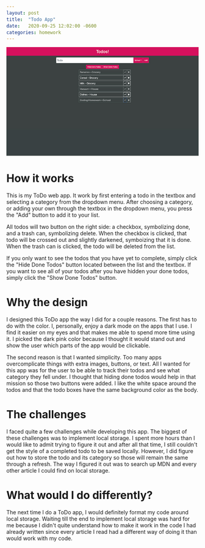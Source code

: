 ```yaml
---
layout: post
title:  "Todo App"
date:   2020-09-25 12:02:00 -0600
categories: homework
---
```


![](todoapp.jpg)

# How it works

This is my ToDo web app. It work by first entering a todo in the textbox and selecting a category from the dropdown menu. After choosing a category, or adding your own through the textbox in the dropdown menu, you press the "Add" button to add it to your list.

All todos will two button on the right side: a checkbox, symbolizing done, and a trash can, symbolizing delete. When the checkbox is clicked, that todo will be crossed out and slightly darkened, symboizing that it is done. When the trash can is clicked, the todo will be deleted from the list.

If you only want to see the todos that you have yet to complete, simply click the "Hide Done Todos" button located between the list and the textbox. If you want to see all of your todos after you have hidden your done todos, simply click the "Show Done Todos" button.

# Why the design

I designed this ToDo app the way I did for a couple reasons. The first has to do with the color. I, personally, enjoy a dark mode on the apps that I use. I find it easier on my eyes and that makes me able to spend more time using it. I picked the dark pink color because I thought it would stand out and show the user which parts of the app would be clickable.

The second reason is that I wanted simplicity. Too many apps overcomplicate things with extra images, buttons, or text. All I wanted for this app was for the user to be able to track their todos and see what category they fell under. I thought that hiding done todos would help in that mission so those two buttons were added. I like the white space around the todos and that the todo boxes have the same background color as the body.

# The challenges

I faced quite a few challenges while developing this app. The biggest of these challenges was to implement local storage. I spent more hours than I would like to admit trying to figure it out and after all that time, I still couldn't get the style of a completed todo to be saved locally. However, I did figure out how to store the todo and its category so those will remain the same through a refresh. The way I figured it out was to search up MDN and every other article I could find on local storage.

# What would I do differently?

The next time I do a ToDo app, I would definitely format my code around local storage. Waiting till the end to implement local storage was hard for me because I didn't quite understand how to make it work in the code I had already written since every article I read had a different way of doing it than would work with my code.
